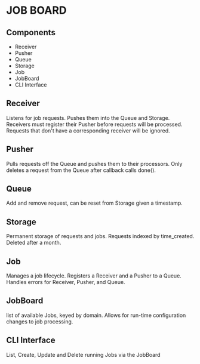 # JOB BOARD

## Components
- Receiver
- Pusher
- Queue
- Storage
- Job
- JobBoard
- CLI Interface

## Receiver
Listens for job requests.  Pushes them into the Queue and Storage.  Receivers must register their Pusher before requests will be processed.  Requests that don't have a corresponding receiver will be ignored.

## Pusher
Pulls requests off the Queue and pushes them to their processors.  Only deletes a request from the Queue after callback calls done().

## Queue
Add and remove request, can be reset from Storage given a timestamp.

## Storage
Permanent storage of requests and jobs. Requests indexed by time_created. Deleted after a month.

## Job
Manages a job lifecycle.  Registers a Receiver and a Pusher to a Queue.  Handles errors for Receiver, Pusher, and Queue.

## JobBoard
list of available Jobs, keyed by domain.  Allows for run-time configuration changes to job processing.

## CLI Interface
List, Create, Update and Delete running Jobs via the JobBoard